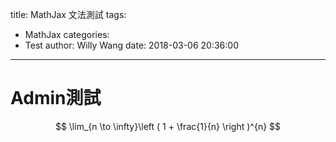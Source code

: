 title: MathJax 文法測試
tags:
  - MathJax
categories:
  - Test
author: Willy Wang
date: 2018-03-06 20:36:00
---
# Admin測試

$$
\lim_{n \to \infty}\left ( 1 + \frac{1}{n} \right )^{n}
$$